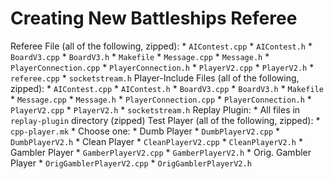 # Creating New Battleships Referee
Referee File (all of the following, zipped):
    * `AIContest.cpp`
    * `AIContest.h`
    * `BoardV3.cpp`
    * `BoardV3.h`
    * `Makefile`
    * `Message.cpp`
    * `Message.h`
    * `PlayerConnection.cpp`
    * `PlayerConnection.h`
    * `PlayerV2.cpp`
    * `PlayerV2.h`
    * `referee.cpp`
    * `socketstream.h`
Player-Include Files (all of the following, zipped):
    * `AIContest.cpp`
    * `AIContest.h`
    * `BoardV3.cpp`
    * `BoardV3.h`
    * `Makefile`
    * `Message.cpp`
    * `Message.h`
    * `PlayerConnection.cpp`
    * `PlayerConnection.h`
    * `PlayerV2.cpp`
    * `PlayerV2.h`
    * `socketstream.h`
Replay Plugin:
    * All files in `replay-plugin` directory (zipped)
Test Player (all of the following, zipped):
    * `cpp-player.mk`
    * Choose one:
        * Dumb Player
            * `DumbPlayerV2.cpp`
            * `DumbPlayerV2.h`
        * Clean Player
            * `CleanPlayerV2.cpp`
            * `CleanPlayerV2.h`
        * Gambler Player
            * `GamberPlayerV2.cpp`
            * `GamberPlayerV2.h`
        * Orig. Gambler Player
            * `OrigGamblerPlayerV2.cpp`
            * `OrigGamblerPlayerV2.h`